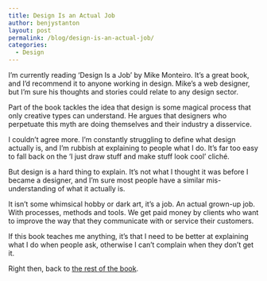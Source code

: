 ```yaml
---
title: Design Is an Actual Job
author: benjystanton
layout: post
permalink: /blog/design-is-an-actual-job/
categories:
  - Design
---
```

I&#8217;m currently reading &#8216;Design Is a Job&#8217; by Mike Monteiro. It&#8217;s a great book, and I&#8217;d recommend it to anyone working in design. Mike&#8217;s a web designer, but I&#8217;m sure his thoughts and stories could relate to any design sector.

<!--more-->

Part of the book tackles the idea that design is some magical process that only creative types can understand. He argues that designers who perpetuate this myth are doing themselves and their industry a disservice.

I couldn&#8217;t agree more. I&#8217;m constantly struggling to define what design actually is, and I&#8217;m rubbish at explaining to people what I do. It&#8217;s far too easy to fall back on the &#8216;I just draw stuff and make stuff look cool&#8217; cliché.

But design is a hard thing to explain. It&#8217;s not what I thought it was before I became a designer, and I&#8217;m sure most people have a similar mis-understanding of what it actually is.

It isn&#8217;t some whimsical hobby or dark art, it&#8217;s a job. An actual grown-up job. With processes, methods and tools. We get paid money by clients who want to improve the way that they communicate with or service their customers.

If this book teaches me anything, it&#8217;s that I need to be better at explaining what I do when people ask, otherwise I can&#8217;t complain when they don&#8217;t get it.

Right then, back to [the rest of the book][1].

 [1]: http://www.abookapart.com/products/design-is-a-job "Design Is a Job"